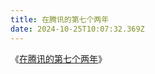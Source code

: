 ```yaml
---
title: 在腾讯的第七个两年
date: 2024-10-25T10:07:32.369Z
---
```


《[在腾讯的第七个两年](https://www.cssforest.org/2020/03/16/%E5%9C%A8%E8%85%BE%E8%AE%AF%E7%9A%84%E7%AC%AC%E4%B8%83%E4%B8%AA%E4%B8%A4%E5%B9%B4.html)》